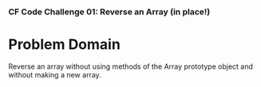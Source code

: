 ### CF Code Challenge 01: Reverse an Array (in place!)
# Problem Domain
Reverse an array without using methods of the Array prototype object and without making a new array. 
